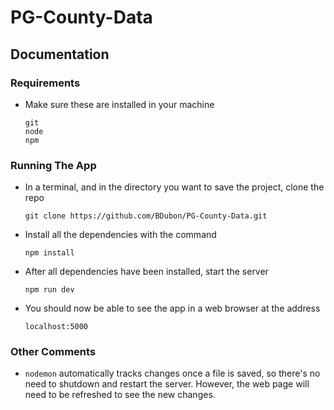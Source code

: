 # PG-County-Data

## Documentation

### Requirements
- Make sure these are installed in your machine
    ```
    git
    node
    npm
    ```

### Running The App
- In a terminal, and in the directory you want to save the project, clone the repo 
    ```
    git clone https://github.com/BDubon/PG-County-Data.git
    ```

- Install all the dependencies with the command
    ```
    npm install
    ```

- After all dependencies have been installed, start the server
    ```
    npm run dev    
    ```

- You should now be able to see the app in a web browser at the address
    ```
    localhost:5000
    ```


### Other Comments
- `nodemon` automatically tracks changes once a file is saved, so there's no need to shutdown and restart the server. However, the web page will need to be refreshed to see the new changes.